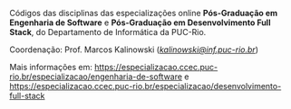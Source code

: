 Códigos das disciplinas das especializações online **Pós-Graduação em Engenharia de Software** e **Pós-Graduação em Desenvolvimento Full Stack**, do Departamento de Informática da PUC-Rio.

Coordenação:
Prof. Marcos Kalinowski (*kalinowski@inf.puc-rio.br*)

Mais informações em: https://especializacao.ccec.puc-rio.br/especializacao/engenharia-de-software e https://especializacao.ccec.puc-rio.br/especializacao/desenvolvimento-full-stack

